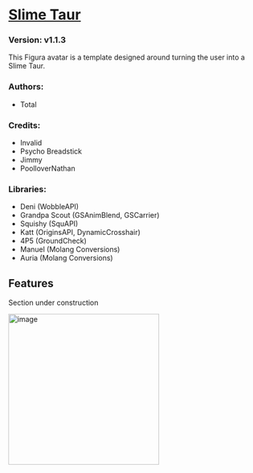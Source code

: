 # [Slime Taur](https://github.com/TotalTakeover/FiguraSlimeTaurAvatar)
### Version: v1.1.3
This Figura avatar is a template designed around turning the user into a Slime Taur.

### Authors:
- Total

### Credits:
- Invalid
- Psycho Breadstick
- Jimmy
- PoolloverNathan

### Libraries:
- Deni (WobbleAPI)
- Grandpa Scout (GSAnimBlend, GSCarrier)
- Squishy (SquAPI)
- Katt (OriginsAPI, DynamicCrosshair)
- 4P5 (GroundCheck)
- Manuel (Molang Conversions)
- Auria (Molang Conversions)

## Features
Section under construction

[<img src="https://img.youtube.com/vi/CCLwSGpQWsY/maxresdefault.jpg" alt="image" width="300" height="auto">](https://youtu.be/CCLwSGpQWsY)
